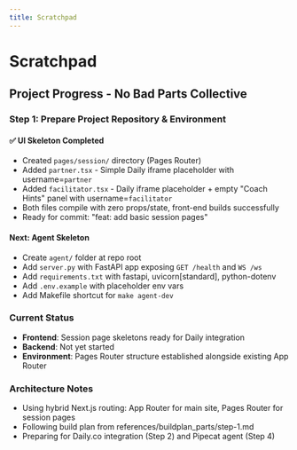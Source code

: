 ```yaml
---
title: Scratchpad
---
```


# Scratchpad

## Project Progress - No Bad Parts Collective

### Step 1: Prepare Project Repository & Environment

#### ✅ UI Skeleton Completed
- Created `pages/session/` directory (Pages Router)
- Added `partner.tsx` - Simple Daily iframe placeholder with username=`partner`
- Added `facilitator.tsx` - Daily iframe placeholder + empty "Coach Hints" panel with username=`facilitator`
- Both files compile with zero props/state, front-end builds successfully
- Ready for commit: "feat: add basic session pages"

#### Next: Agent Skeleton
- Create `agent/` folder at repo root
- Add `server.py` with FastAPI app exposing `GET /health` and `WS /ws`
- Add `requirements.txt` with fastapi, uvicorn[standard], python-dotenv
- Add `.env.example` with placeholder env vars
- Add Makefile shortcut for `make agent-dev`

### Current Status
- **Frontend**: Session page skeletons ready for Daily integration
- **Backend**: Not yet started
- **Environment**: Pages Router structure established alongside existing App Router

### Architecture Notes
- Using hybrid Next.js routing: App Router for main site, Pages Router for session pages
- Following build plan from references/buildplan_parts/step-1.md
- Preparing for Daily.co integration (Step 2) and Pipecat agent (Step 4)